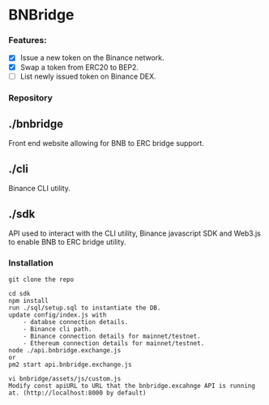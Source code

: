 # BNBridge

### Features:
- [x] Issue a new token on the Binance network.
- [x] Swap a token from ERC20 to BEP2.
- [ ] List newly issued token on Binance DEX.

### Repository
## ./bnbridge
Front end website allowing for BNB to ERC bridge support.

## ./cli
Binance CLI utility.

## ./sdk
API used to interact with the CLI utility, Binance javascript SDK and Web3.js to enable BNB to ERC bridge utility.


### Installation
    git clone the repo

    cd sdk
    npm install
    run ./sql/setup.sql to instantiate the DB.
    update config/index.js with
        - databse connection details.
        - Binance cli path.
        - Binance connection details for mainnet/testnet.
        - Ethereum connection details for mainnet/testnet.
    node ./api.bnbridge.exchange.js
    or
    pm2 start api.bnbridge.exchange.js

    vi bnbridge/assets/js/custom.js
    Modify const apiURL to URL that the bnbridge.excahnge API is running at. (http://localhost:8000 by default)
